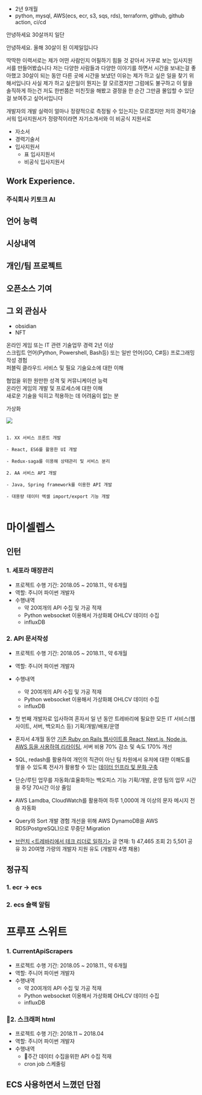 
- 2년 9개월
- python, mysql, AWS(ecs, ecr, s3, sqs, rds), terraform, github, github action, ci/cd

안녕하세요
30살까지 일단 


안녕하세요.
올해 30살이 된 이제일입니다

딱딱한 이력서로는 제가 어떤 사람인지 어필하기 힘들 것 같아서
거꾸로 보는 입사지원서를 만들어봤습니다
저는 다양한 사람들과 다양한 이야기를 하면서 시간을 보내는걸 좋아했고
30살이 되는 동안 다른 곳에 시간을 보냈던 이유는 제가 하고 싶은 일을 찾기 위해서입니다
사실 제가 하고 싶은일이 뭔지는 잘 모르겠지만 그럼에도 불구하고 이 말을 솔직하게 하는건 저도 한번쯤은 미친짓을 해봤고 결정을 한 순간 그만큼 몰입할 수 있단걸 보여주고 싶어서입니다

개발자의 개발 실력이 얼마나 정량적으로 측정될 수 있는지는 모르겠지만 
저의 경력기술서워 입사지원서가 정량적이라면
자기소개서와 이 비공식 지원서로 


- 자소서
- 경력기술서
- 입사지원서
	- 표 입사지원서
	- 비공식 입사지원서 


## Work Experience.

### 주식회사 키토크 AI

## 언어 능력 

## 시상내역

## 개인/팀 프로젝트

## 오픈소스 기여

## 그 외 관심사 

- obsidian 
- NFT



온라인 게임 또는 IT 관련 기술업무 경력 2년 이상  
스크립트 언어(Python, Powershell, Bash등) 또는 일반 언어(GO, C#등) 프로그래밍 작성 경험  
퍼블릭 클라우드 서비스 및 필요 기술요소에 대한 이해  


협업을 위한 원만한 성격 및 커뮤니케이션 능력  
온라인 게임의 개발 및 프로세스에 대한 이해  
새로운 기술을 익히고 적용하는 데 어려움이 없는 분

가상화


![](https://i.imgur.com/qrjStdu.png)




```

1. XX 서비스 프론트 개발

- React, ES6를 활용한 UI 개발

- Redux-saga를 이용해 상태관리 및 서비스 분리

2. AA 서비스 API 개발

- Java, Spring framework를 이용한 API 개발

- 대용량 데이터 엑셀 import/export 기능 개발


```
# 마이셀렙스

## 인턴

### 1. 세포라 매장관리

- 프로젝트 수행 기간: 2018.05 ~ 2018.11., 약 6개월
- 역할: 주니어 파이썬 개발자 
- 수행내역
	- 약 20여개의 API 수집 및 가공 적재 
	- Python websocket  이용해서  가상화폐 OHLCV 데이터 수집
	- influxDB

### 2. API 문서작성
- 프로젝트 수행 기간: 2018.05 ~ 2018.11., 약 6개월
- 역할: 주니어 파이썬 개발자 
- 수행내역
	- 약 20여개의 API 수집 및 가공 적재 
	- Python websocket  이용해서  가상화폐 OHLCV 데이터 수집
	- influxDB


- 첫 번째 개발자로 입사하여 혼자서 일 년 동안 트레바리에 필요한 모든 IT 서비스(웹사이트, 서버, 백오피스 등) 기획/개발/배포/운영
- 혼자서 4개월 동안 [기존 Ruby on Rails 웹사이트를 React, Next.js, Node.js, AWS 등을 사용하여 리라이팅](https://wonny.space/writing/work/rewriting), 서버 비용 70% 감소 및 속도 170% 개선
- SQL, redash를 활용하여 개인의 직관이 아닌 팀 차원에서 유저에 대한 이해도를 쌓을 수 있도록 전사가 활용할 수 있는 [데이터 인프라 및 문화 구축](https://wonny.space/writing/work/make-data-team)
- 단순/루틴 업무를 자동화/효율화하는 백오피스 기능 기획/개발, 운영 팀의 업무 시간을 주당 70시간 이상 줄임
- AWS Lamdba, CloudWatch를 활용하여 하루 1,000여 개 이상의 문자 메시지 전송 자동화
- Query와 Sort 개발 경험 개선을 위해 AWS DynamoDB을 AWS RDS(PostgreSQL)으로 무중단 Migration
- [브런치 <트레바리에서 테크 리더로 일하기>](https://brunch.co.kr/magazine/startupwork) 글 연재: 1) 47,465 조회 2) 5,501 공유 3) 20여명 가량의 개발자 지원 유도 (개발자 4명 채용)

## 정규직 
### 1.  ecr -> ecs 
### 2. ecs 슬랙 알림
	

# 프루프 스위트


### 1. CurrentApiScrapers

- 프로젝트 수행 기간: 2018.05 ~ 2018.11., 약 6개월
- 역할: 주니어 파이썬 개발자 
- 수행내역
	- 약 20여개의 API 수집 및 가공 적재 
	- Python websocket  이용해서  가상화폐 OHLCV 데이터 수집
	- influxDB 


### 2. 스크래퍼 html
- 프로젝트 수행 기간: 2018.11 ~ 2018.04
- 역할: 주니어 파이썬 개발자 
- 수행내역
	- 주간 데이터 수집을위한  API 수집 적재 
	-  cron job 스케줄링 



## ECS 사용하면서 느꼈던 단점 
